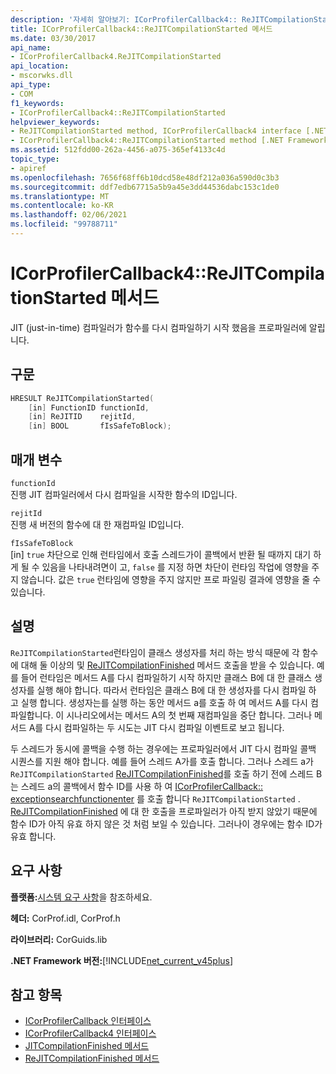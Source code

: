 ```yaml
---
description: '자세히 알아보기: ICorProfilerCallback4:: ReJITCompilationStarted 메서드'
title: ICorProfilerCallback4::ReJITCompilationStarted 메서드
ms.date: 03/30/2017
api_name:
- ICorProfilerCallback4.ReJITCompilationStarted
api_location:
- mscorwks.dll
api_type:
- COM
f1_keywords:
- ICorProfilerCallback4::ReJITCompilationStarted
helpviewer_keywords:
- ReJITCompilationStarted method, ICorProfilerCallback4 interface [.NET Framework profiling]
- ICorProfilerCallback4::ReJITCompilationStarted method [.NET Framework profiling]
ms.assetid: 512fdd00-262a-4456-a075-365ef4133c4d
topic_type:
- apiref
ms.openlocfilehash: 7656f68ff6b10dcd58e48df212a036a590d0c3b3
ms.sourcegitcommit: ddf7edb67715a5b9a45e3dd44536dabc153c1de0
ms.translationtype: MT
ms.contentlocale: ko-KR
ms.lasthandoff: 02/06/2021
ms.locfileid: "99788711"
---
```

# <a name="icorprofilercallback4rejitcompilationstarted-method"></a>ICorProfilerCallback4::ReJITCompilationStarted 메서드

JIT (just-in-time) 컴파일러가 함수를 다시 컴파일하기 시작 했음을 프로파일러에 알립니다.  
  
## <a name="syntax"></a>구문  
  
```cpp  
HRESULT ReJITCompilationStarted(
    [in] FunctionID functionId,  
    [in] ReJITID    rejitId,  
    [in] BOOL       fIsSafeToBlock);  
```  
  
## <a name="parameters"></a>매개 변수  

 `functionId`  
 진행 JIT 컴파일러에서 다시 컴파일을 시작한 함수의 ID입니다.  
  
 `rejitId`  
 진행 새 버전의 함수에 대 한 재컴파일 ID입니다.  
  
 `fIsSafeToBlock`  
 [in] `true` 차단으로 인해 런타임에서 호출 스레드가이 콜백에서 반환 될 때까지 대기 하 게 될 수 있음을 나타내려면이 고, `false` 를 지정 하면 차단이 런타임 작업에 영향을 주지 않습니다. 값은 `true` 런타임에 영향을 주지 않지만 프로 파일링 결과에 영향을 줄 수 있습니다.  
  
## <a name="remarks"></a>설명  

 `ReJITCompilationStarted`런타임이 클래스 생성자를 처리 하는 방식 때문에 각 함수에 대해 둘 이상의 및 [ReJITCompilationFinished](icorprofilercallback4-rejitcompilationfinished-method.md) 메서드 호출을 받을 수 있습니다. 예를 들어 런타임은 메서드 A를 다시 컴파일하기 시작 하지만 클래스 B에 대 한 클래스 생성자를 실행 해야 합니다. 따라서 런타임은 클래스 B에 대 한 생성자를 다시 컴파일 하 고 실행 합니다. 생성자는를 실행 하는 동안 메서드 a를 호출 하 여 메서드 A를 다시 컴파일합니다. 이 시나리오에서는 메서드 A의 첫 번째 재컴파일을 중단 합니다. 그러나 메서드 A를 다시 컴파일하는 두 시도는 JIT 다시 컴파일 이벤트로 보고 됩니다.  
  
 두 스레드가 동시에 콜백을 수행 하는 경우에는 프로파일러에서 JIT 다시 컴파일 콜백 시퀀스를 지원 해야 합니다. 예를 들어 스레드 A가를 호출 합니다. 그러나 스레드 a가 `ReJITCompilationStarted` [ReJITCompilationFinished](icorprofilercallback4-rejitcompilationfinished-method.md)를 호출 하기 전에 스레드 B는 스레드 a의 콜백에서 함수 ID를 사용 하 여 [ICorProfilerCallback:: exceptionsearchfunctionenter](icorprofilercallback-exceptionsearchfunctionenter-method.md) 를 호출 합니다 `ReJITCompilationStarted` . [ReJITCompilationFinished](icorprofilercallback4-rejitcompilationfinished-method.md) 에 대 한 호출을 프로파일러가 아직 받지 않았기 때문에 함수 ID가 아직 유효 하지 않은 것 처럼 보일 수 있습니다. 그러나이 경우에는 함수 ID가 유효 합니다.  
  
## <a name="requirements"></a>요구 사항  

 **플랫폼:**[시스템 요구 사항](../../get-started/system-requirements.md)을 참조하세요.  
  
 **헤더:** CorProf.idl, CorProf.h  
  
 **라이브러리:** CorGuids.lib  
  
 **.NET Framework 버전:**[!INCLUDE[net_current_v45plus](../../../../includes/net-current-v45plus-md.md)]  
  
## <a name="see-also"></a>참고 항목

- [ICorProfilerCallback 인터페이스](icorprofilercallback-interface.md)
- [ICorProfilerCallback4 인터페이스](icorprofilercallback4-interface.md)
- [JITCompilationFinished 메서드](icorprofilercallback-jitcompilationfinished-method.md)
- [ReJITCompilationFinished 메서드](icorprofilercallback4-rejitcompilationfinished-method.md)

